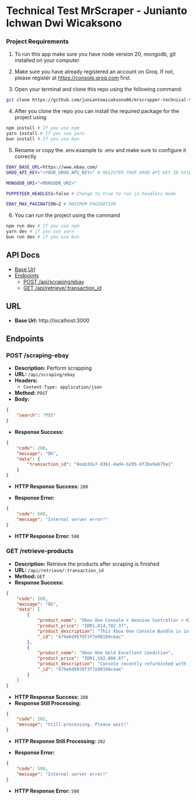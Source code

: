 # Technical Test MrScraper - Junianto Ichwan Dwi Wicaksono

### Project Requirements

1. To run this app make sure you have node version 20, mongodb, git installed on your computer.

2. Make sure you have already registered an account on Groq. If not, please register at https://console.groq.com first.

3. Open your terminal and clone this repo using the following command:

```bash
git clone https://github.com/juniantowicaksono06/mrscrapper-technical-test
```

4. After you clone the repo you can install the required package for the project using

```bash
npm install # If you use npm
yarn install # If you use yarn
bun install # If you use bun
```

5. Rename or copy the .env.example to .env and make sure to configure it correctly
```bash
EBAY_BASE_URL=https://www.ebay.com/
GROQ_API_KEY="<YOUR_GROQ_API_KEY>" # REGISTER YOUR GROQ API KEY IN https://console.groq.com/login

MONGODB_URI="<MONGODB_URI>"

PUPPETEER_HEADLESS=false # Change to true to run in headless mode

EBAY_MAX_PAGINATION=2 # MAXIMUM PAGINATION
```

6. You can run the project using the command
```bash
npm run dev # If you use npm
yarn dev # if you use yarn
bun run dev # if you use bun
```

## API Docs
- [Base Url](#url)
- [Endpoints](#endpoints)
    - [POST /api/scraping/ebay](#post-scraping-ebay)
    - [GET /api/retrieve/:transaction_id](#get-retrieve-products)

## URL
- **Base Url:** http://localhost:3000

## Endpoints
### **POST /scraping-ebay**
- **Description:** Perform scrapping
- **URL:** `/api/scraping/ebay`
- **Headers:**
    - `Content-Type: application/json`
- **Method:** `POST`
- **Body:**
```json
{
    "search": "PS5"
}
```
- **Response Success:**
```json
{
    "code": 200,
    "message": "OK",
    "data": {
        "transaction_id": "8eab3da7-8361-4ad4-b295-6f2be9a679a1"
    }
}
```
- **HTTP Response Success:** `200`

- **Response Error:**
```json
{
    "code": 500,
    "message": "Internal server error!"
}
```
- **HTTP Response Error:** `500`

### **GET /retrieve-products**

- **Description:** Retrieve the products after scraping is finished
- **URL:** `/api/retrieve/:transaction_id`
- **Method:** `GET`
- **Response Success:**
```json
{
    "code": 200,
    "message": "Ok",
    "data": [
        {
            "product_name": "Xbox One Console + Genuine Controller + Kinect Compatible + Cables",
            "product_price": "IDR1,814,782.37",
            "product_description": "This Xbox One Console Bundle is in great condition, sold as pictured, with every single button tested and working perfectly. It includes the Xbox One 500gb Console, Xbox One Controller, Power Supply, Power Cable, and HDMI Cable. All orders are packed and shipped within the same business day. Postage cost details are available in the Postage tab. The item is available for pick-up. Handling time is the same business day. Combine postage is available upon request. Payment methods include PayPal, Google Pay, Visa/Mastercard/American Express, Afterpay, and Bank Deposit. Refund policy requires items to be returned within 30 days in original packaging and condition, with the buyer responsible for return postage costs.",
            "_id": "679e6d9570f3f7e99194ceac"
        },
        {
            "product_name": "Xbox One Gold Excellent Condition",
            "product_price": "IDR1,182,666.87",
            "product_description": "Console recently refurbished with internal cleaning and thermal paste replaced. Selling only the console. Shipping possible at buyer's expense with insurance covering the full amount.",
            "_id": "679e6d9970f3f7e99194ceae"
        }
    ]
}
```
- **HTTP Response Success:** `200`
- **Response Still Processing:**
```json
{
    "code": 202,
    "message": "Still processing. Please wait!"
}
```
- **HTTP Response Still Processing:** `202`


- **Response Error:**
```json
{
    "code": 500,
    "message": "Internal server error!"
}
```
- **HTTP Response Error:** `500`